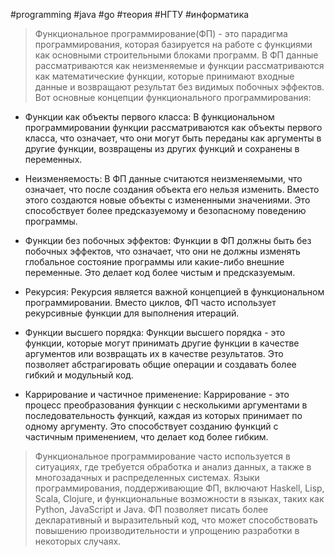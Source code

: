 #programming #java #go #теория #НГТУ #информатика 
 >Функциональное программирование(ФП) - это парадигма программирования, которая базируется на работе с функциями как основными строительными блоками программ. В ФП данные рассматриваются как неизменяемые и функции рассматриваются как математические функции, которые принимают входные данные и возвращают результат без видимых побочных эффектов. Вот основные концепции функционального программирования:

- Функции как объекты первого класса: В функциональном программировании функции рассматриваются как объекты первого класса, что означает, что они могут быть переданы как аргументы в другие функции, возвращены из других функций и сохранены в переменных.

- Неизменяемость: В ФП данные считаются неизменяемыми, что означает, что после создания объекта его нельзя изменить. Вместо этого создаются новые объекты с измененными значениями. Это способствует более предсказуемому и безопасному поведению программы.

- Функции без побочных эффектов: Функции в ФП должны быть без побочных эффектов, что означает, что они не должны изменять глобальное состояние программы или какие-либо внешние переменные. Это делает код более чистым и предсказуемым.

- Рекурсия: Рекурсия является важной концепцией в функциональном программировании. Вместо циклов, ФП часто использует рекурсивные функции для выполнения итераций.

- Функции высшего порядка: Функции высшего порядка - это функции, которые могут принимать другие функции в качестве аргументов или возвращать их в качестве результатов. Это позволяет абстрагировать общие операции и создавать более гибкий и модульный код.

- Каррирование и частичное применение: Каррирование - это процесс преобразования функции с несколькими аргументами в последовательность функций, каждая из которых принимает по одному аргументу. Это способствует созданию функций с частичным применением, что делает код более гибким.

>Функциональное программирование часто используется в ситуациях, где требуется обработка и анализ данных, а также в многозадачных и распределенных системах. Языки программирования, поддерживающие ФП, включают Haskell, Lisp, Scala, Clojure, и функциональные возможности в языках, таких как Python, JavaScript и Java. ФП позволяет писать более декларативный и выразительный код, что может способствовать повышению производительности и упрощению разработки в некоторых случаях.